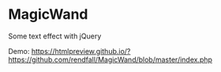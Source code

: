 # MagicWand
Some text effect with jQuery

Demo: https://htmlpreview.github.io/?https://github.com/rendfall/MagicWand/blob/master/index.php
